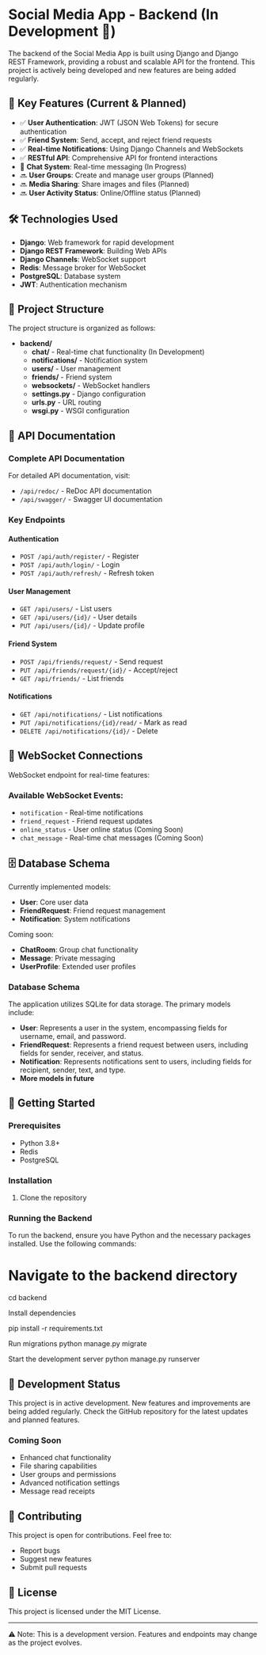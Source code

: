 # Social Media App - Backend (In Development 🚧)

The backend of the Social Media App is built using Django and Django REST Framework, providing a robust and scalable API for the frontend. This project is actively being developed and new features are being added regularly.

## 🌟 Key Features (Current & Planned)

- ✅ **User Authentication**: JWT (JSON Web Tokens) for secure authentication
- ✅ **Friend System**: Send, accept, and reject friend requests
- ✅ **Real-time Notifications**: Using Django Channels and WebSockets
- ✅ **RESTful API**: Comprehensive API for frontend interactions
- 🚧 **Chat System**: Real-time messaging (In Progress)
- 🔜 **User Groups**: Create and manage user groups (Planned)
- 🔜 **Media Sharing**: Share images and files (Planned)
- 🔜 **User Activity Status**: Online/Offline status (Planned)

## 🛠 Technologies Used

- **Django**: Web framework for rapid development
- **Django REST Framework**: Building Web APIs
- **Django Channels**: WebSocket support
- **Redis**: Message broker for WebSocket
- **PostgreSQL**: Database system
- **JWT**: Authentication mechanism

## 📁 Project Structure

The project structure is organized as follows:

- **backend/**
  - **chat/**                  - Real-time chat functionality (In Development)
  - **notifications/**         - Notification system
  - **users/**                 - User management
  - **friends/**               - Friend system
  - **websockets/**            - WebSocket handlers
  - **settings.py**            - Django configuration
  - **urls.py**                - URL routing
  - **wsgi.py**                - WSGI configuration

## 🔌 API Documentation

### Complete API Documentation
For detailed API documentation, visit:
- `/api/redoc/` - ReDoc API documentation
- `/api/swagger/` - Swagger UI documentation

### Key Endpoints

#### Authentication
- `POST /api/auth/register/` - Register
- `POST /api/auth/login/` - Login
- `POST /api/auth/refresh/` - Refresh token

#### User Management
- `GET /api/users/` - List users
- `GET /api/users/{id}/` - User details
- `PUT /api/users/{id}/` - Update profile

#### Friend System
- `POST /api/friends/request/` - Send request
- `PUT /api/friends/request/{id}/` - Accept/reject
- `GET /api/friends/` - List friends

#### Notifications
- `GET /api/notifications/` - List notifications
- `PUT /api/notifications/{id}/read/` - Mark as read
- `DELETE /api/notifications/{id}/` - Delete

## 🔌 WebSocket Connections

WebSocket endpoint for real-time features:


### Available WebSocket Events:
- `notification` - Real-time notifications
- `friend_request` - Friend request updates
- `online_status` - User online status (Coming Soon)
- `chat_message` - Real-time chat messages (Coming Soon)

## 🗄️ Database Schema

Currently implemented models:
- **User**: Core user data
- **FriendRequest**: Friend request management
- **Notification**: System notifications

Coming soon:
- **ChatRoom**: Group chat functionality
- **Message**: Private messaging
- **UserProfile**: Extended user profiles


### Database Schema
The application utilizes SQLite for data storage. The primary models include:

- **User**: Represents a user in the system, encompassing fields for username, email, and password.
- **FriendRequest**: Represents a friend request between users, including fields for sender, receiver, and status.
- **Notification**: Represents notifications sent to users, including fields for recipient, sender, text, and type.
- **More models in future**

## 🚀 Getting Started

### Prerequisites
- Python 3.8+
- Redis
- PostgreSQL

### Installation

1. Clone the repository

### Running the Backend

To run the backend, ensure you have Python and the necessary packages installed. Use the following commands:

# Navigate to the backend directory

cd backend

Install dependencies

pip install -r requirements.txt

Run migrations
python manage.py migrate

Start the development server
python manage.py runserver


## 📝 Development Status

This project is in active development. New features and improvements are being added regularly. Check the GitHub repository for the latest updates and planned features.

### Coming Soon
- Enhanced chat functionality
- File sharing capabilities
- User groups and permissions
- Advanced notification settings
- Message read receipts

## 🤝 Contributing

This project is open for contributions. Feel free to:
- Report bugs
- Suggest new features
- Submit pull requests

## 📄 License

This project is licensed under the MIT License.

---
⚠️ Note: This is a development version. Features and endpoints may change as the project evolves.

